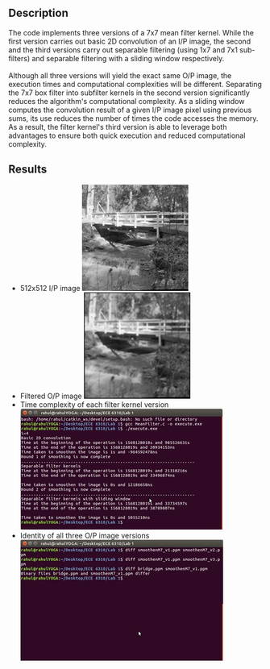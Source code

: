 ## Description
The code implements three versions of a 7x7 mean filter kernel. While the first version carries out basic 2D convolution of an I/P image, the second and the third versions carry out separable filtering (using 1x7 and 7x1 sub-filters) and separable filtering with a sliding window respectively.  <br /><br />
Although all three versions will yield the exact same O/P image, the execution times and computational complexities will be different. Separating the 7x7 box filter into subfilter kernels in the second version significantly reduces the algorithm's computational complexity. As a sliding window computes the convolution result of a given I/P image pixel using previous sums, its use reduces the number of times the code accesses the memory. As a result, the filter kernel's third version is able to leverage both advantages to ensure both quick execution and reduced computational complexity. <br />

## Results
* 512x512 I/P image
![](https://github.com/rprasan/Computer-Vision/blob/main/0.%20Traditional%20Computer%20Vision/1.%20Mean%20Filter/Results/CV1.jpg) <br />
* Filtered O/P image
![](https://github.com/rprasan/Computer-Vision/blob/main/0.%20Traditional%20Computer%20Vision/1.%20Mean%20Filter/Results/CV2.jpg) <br />
* Time complexity of each filter kernel version
![](https://github.com/rprasan/Computer-Vision/blob/main/0.%20Traditional%20Computer%20Vision/1.%20Mean%20Filter/Results/CV3.jpg) <br />
* Identity of all three O/P image versions
![](https://github.com/rprasan/Computer-Vision/blob/main/0.%20Traditional%20Computer%20Vision/1.%20Mean%20Filter/Results/CV4.jpg) <br />
